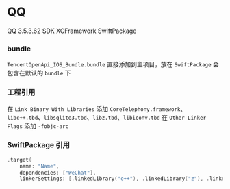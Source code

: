 # QQ

QQ 3.5.3.62 SDK XCFramework SwiftPackage

### bundle

`TencentOpenApi_IOS_Bundle.bundle` 直接添加到主项目，放在 `SwiftPackage` 会包含在默认的 `bundle` 下

### 工程引用
在 `Link Binary With Libraries` 添加 `CoreTelephony.framework`、`libc++.tbd`、`libsqlite3.tbd`、`libz.tbd`、`libiconv.tbd`
在 `Other Linker Flags` 添加 `-fobjc-arc`

### SwiftPackage 引用

```swift
.target(
    name: "Name",
    dependencies: ["WeChat"],
    linkerSettings: [.linkedLibrary("c++"), .linkedLibrary("z"), .linkedLibrary("iconv"), .linkedLibrary("sqlite3"), .linkedFramework("CoreTelephony")]),
```
